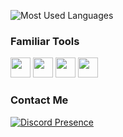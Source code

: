 ![Most Used Languages](https://github-readme-stats.vercel.app/api/top-langs/?username=rdevneo&layout=compact&theme=dark)

### Familiar Tools

<img src="https://img.icons8.com/?size=100&id=nvtEH6DpqruC&format=png&color=000000" width="32"/> <img src="https://img.icons8.com/?size=100&id=zfHRZ6i1Wg0U&format=png&color=000000" width="32"/> <img src="https://img.icons8.com/?size=100&id=4gUIAQbx9oh5&format=png&color=000000" width="32"/> <img src="https://img.icons8.com/?size=100&id=9OGIyU8hrxW5&format=png&color=000000" width="32"/>

### Contact Me
[![Discord Presence](https://widgets.vendicated.dev/user?id=1402110464430706781&theme=dark&banner=true&full-banner=false&rounded-corners=true&discord-icon=false&badges=false&guess-nitro=false&)](https://discord.com/users/788694370760261642)
